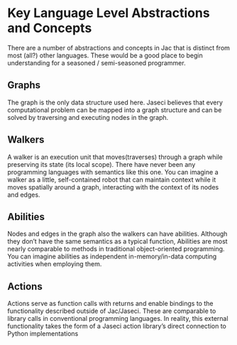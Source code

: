 # Key Language Level Abstractions and Concepts

There are a number of abstractions and concepts in Jac that is distinct from most (all?) other languages. These would be a good place to begin understanding for a seasoned / semi-seasoned programmer.

## Graphs
The graph is the only data structure used here. Jaseci believes that every computational problem can be mapped into a graph structure and can be solved by traversing and executing nodes in the graph.

## Walkers
A walker is an execution unit that moves(traverses) through a graph while preserving its state (its local scope). There have never been any programming languages with semantics like this one. You can imagine a walker as a little, self-contained robot that can maintain context while it moves spatially around a graph, interacting with the context of its nodes and edges.

## Abilities
Nodes and edges in the graph also the walkers can have abilities. Although they don’t have the same semantics as a typical function, Abilities are most nearly comparable to methods in traditional object-oriented programming. You can imagine abilities as independent in-memory/in-data computing activities when employing them.

## Actions
Actions serve as function calls with returns and enable bindings to the functionality described outside of Jac/Jaseci. These are comparable to library calls in conventional programming languages. In reality, this external functionality takes the form of a Jaseci action library’s direct connection to Python implementations